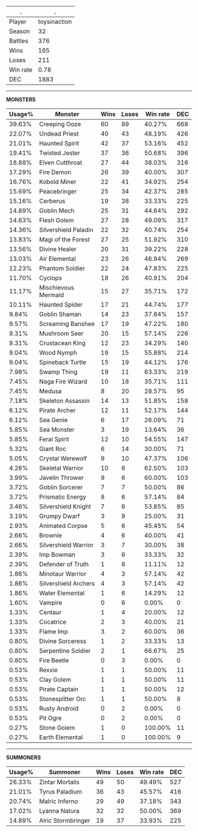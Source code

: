 .|.
|-|-
Player|toysinaction
Season|32
Battles|376
Wins|165
Loses|211
Win rate|0.78
DEC|1883

---
**MONSTERS**

Usage%|Monster|Wins|Loses|Win rate|DEC|
-|-|-|-|-|-|
39.63%|Creeping Ooze|60|89|40.27%|668|
22.07%|Undead Priest|40|43|48.19%|426|
21.01%|Haunted Spirit|42|37|53.16%|452|
19.41%|Twisted Jester|37|36|50.68%|396|
18.88%|Elven Cutthroat|27|44|38.03%|316|
17.29%|Fire Demon|26|39|40.00%|307|
16.76%|Kobold Miner|22|41|34.92%|254|
15.69%|Peacebringer|25|34|42.37%|285|
15.16%|Cerberus|19|38|33.33%|225|
14.89%|Goblin Mech|25|31|44.64%|292|
14.63%|Flesh Golem|27|28|49.09%|317|
14.36%|Silvershield Paladin|22|32|40.74%|254|
13.83%|Magi of the Forest|27|25|51.92%|310|
13.56%|Divine Healer|20|31|39.22%|228|
13.03%|Air Elemental|23|26|46.94%|269|
12.23%|Phantom Soldier|22|24|47.83%|225|
11.70%|Cyclops|18|26|40.91%|204|
11.17%|Mischievous Mermaid|15|27|35.71%|172|
10.11%|Haunted Spider|17|21|44.74%|177|
9.84%|Goblin Shaman|14|23|37.84%|157|
9.57%|Screaming Banshee|17|19|47.22%|180|
9.31%|Mushroom Seer|20|15|57.14%|226|
9.31%|Crustacean King|12|23|34.29%|140|
9.04%|Wood Nymph|19|15|55.88%|214|
9.04%|Spineback Turtle|15|19|44.12%|176|
7.98%|Swamp Thing|19|11|63.33%|219|
7.45%|Naga Fire Wizard|10|18|35.71%|111|
7.45%|Medusa|8|20|28.57%|95|
7.18%|Skeleton Assassin|14|13|51.85%|158|
6.12%|Pirate Archer|12|11|52.17%|144|
6.12%|Sea Genie|6|17|26.09%|71|
5.85%|Sea Monster|3|19|13.64%|36|
5.85%|Feral Spirit|12|10|54.55%|147|
5.32%|Giant Roc|6|14|30.00%|71|
5.05%|Crystal Werewolf|9|10|47.37%|106|
4.26%|Skeletal Warrior|10|6|62.50%|103|
3.99%|Javelin Thrower|9|6|60.00%|103|
3.72%|Goblin Sorcerer|7|7|50.00%|86|
3.72%|Prismatic Energy|8|6|57.14%|84|
3.46%|Silvershield Knight|7|6|53.85%|85|
3.19%|Grumpy Dwarf|3|9|25.00%|31|
2.93%|Animated Corpse|5|6|45.45%|54|
2.66%|Brownie|4|6|40.00%|41|
2.66%|Silvershield Warrior|3|7|30.00%|38|
2.39%|Imp Bowman|3|6|33.33%|32|
2.39%|Defender of Truth|1|8|11.11%|12|
1.86%|Minotaur Warrior|4|3|57.14%|42|
1.86%|Silvershield Archers|4|3|57.14%|42|
1.86%|Water Elemental|1|6|14.29%|12|
1.60%|Vampire|0|6|0.00%|0|
1.33%|Centaur|1|4|20.00%|12|
1.33%|Cocatrice|2|3|40.00%|21|
1.33%|Flame Imp|3|2|60.00%|36|
0.80%|Divine Sorceress|1|2|33.33%|13|
0.80%|Serpentine Soldier|2|1|66.67%|25|
0.80%|Fire Beetle|0|3|0.00%|0|
0.53%|Rexxie|1|1|50.00%|11|
0.53%|Clay Golem|1|1|50.00%|11|
0.53%|Pirate Captain|1|1|50.00%|12|
0.53%|Stonesplitter Orc|1|1|50.00%|8|
0.53%|Rusty Android|0|2|0.00%|0|
0.53%|Pit Ogre|0|2|0.00%|0|
0.27%|Stone Golem|1|0|100.00%|11|
0.27%|Earth Elemental|1|0|100.00%|9|

---
**SUMMONERS**

Usage%|Summoner|Wins|Loses|Win rate|DEC|
-|-|-|-|-|-|
26.33%|Zintar Mortalis|49|50|49.49%|527|
21.01%|Tyrus Paladium|36|43|45.57%|416|
20.74%|Malric Inferno|29|49|37.18%|343|
17.02%|Lyanna Natura|32|32|50.00%|369|
14.89%|Alric Stormbringer|19|37|33.93%|225|
